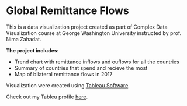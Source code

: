 # Global Remittance Flows 
This is a data visualization project created as part of Complex Data Visualization course at George Washington University instructed by prof. Nima Zahadat. 

**The project includes:**
* Trend chart with remittance inflows and ouflows for all the countries 
* Summary of countries that spend and recieve the most
* Map of bilateral remittance flows in 2017


Visualization were created using 
[Tableau Software](https://www.tableau.com/).

Check out my Tableu profile [here](https://public.tableau.com/profile/weronika3582#!/).